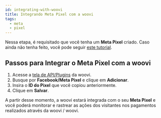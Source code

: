 ```yaml
---
id: integrating-with-woovi
title: Integrando Meta Pixel com a woovi
tags:
  - meta
  - pixel
---
```


Nessa etapa, é requisitado que você tenha um **Meta Pixel** criado. Caso ainda não tenha feito, você pode seguir [este tutorial](./creating-a-meta-pixel.md).

## Passos para Integrar o Meta Pixel com a woovi

1. Acesse a [tela de API/Plugins](https://app.woovi.com/home/applications/tab/tutorial) da woovi.
2. Busque por **Facebook/Meta Pixel** e clique em **Adicionar**.
3. Insira o **ID do Pixel** que você copiou anteriormente.
4. Clique em **Salvar**.

A partir desse momento, a woovi estará integrada com o seu **Meta Pixel** e você poderá monitorar e rastrear as ações dos visitantes nos pagamentos realizados através da woovi / woovi.